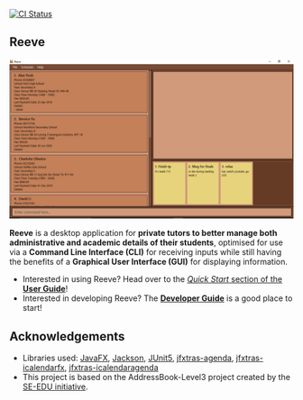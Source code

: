 [![CI Status](https://github.com/AY2021S1-CS2103T-W15-2/tp/workflows/Java%20CI/badge.svg)](https://github.com/AY2021S1-CS2103T-W15-2/tp/actions)

## Reeve
![Ui](docs/images/ReeveGUI.png)

**Reeve** is a desktop application for **private tutors to better manage both administrative and academic details of their students**, optimised for use via a **Command Line Interface (CLI)** for receiving inputs while still having the benefits of a **Graphical User Interface (GUI)** for displaying information.

* Interested in using Reeve? Head over to the [_Quick Start_ section of the **User Guide**](https://github.com/AY2021S1-CS2103T-W15-2/tp/blob/master/docs/UserGuide.md)!
* Interested in developing Reeve? The [**Developer Guide**](https://github.com/AY2021S1-CS2103T-W15-2/tp/blob/master/docs/DeveloperGuide.md) is a good place to start!

## Acknowledgements
* Libraries used: [JavaFX](https://openjfx.io/), [Jackson](https://github.com/FasterXML/jackson), [JUnit5](https://github.com/junit-team/junit5), [jfxtras-agenda](https://jfxtras.org/doc/8.0/jfxtras-agenda/index.html), [jfxtras-icalendarfx](https://jfxtras.org/doc/8.0/jfxtras-icalendarfx/index.html), [jfxtras-icalendaragenda](https://jfxtras.org/doc/8.0/jfxtras-icalendaragenda/index.html)
* This project is based on the AddressBook-Level3 project created by the [SE-EDU initiative](https://se-education.org).

